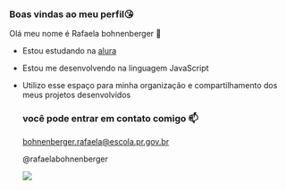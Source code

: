  ### Boas vindas ao meu perfil😘

 Olá meu nome é Rafaela bohnenberger 🖤

- Estou estudando na [alura](https://www.alura.com.br)

- Estou me desenvolvendo na linguagem JavaScript

- Utilizo esse espaço para minha organização e compartilhamento dos meus projetos desenvolvidos

   ### você pode entrar em contato comigo 📫

  bohnenberger.rafaela@escola.pr.gov.br

  @rafaelabohnenberger

  ![](https://media.tenor.com/MCBkr6dWLkUAAAAM/corinthians-rodrigo-garro.gif)
